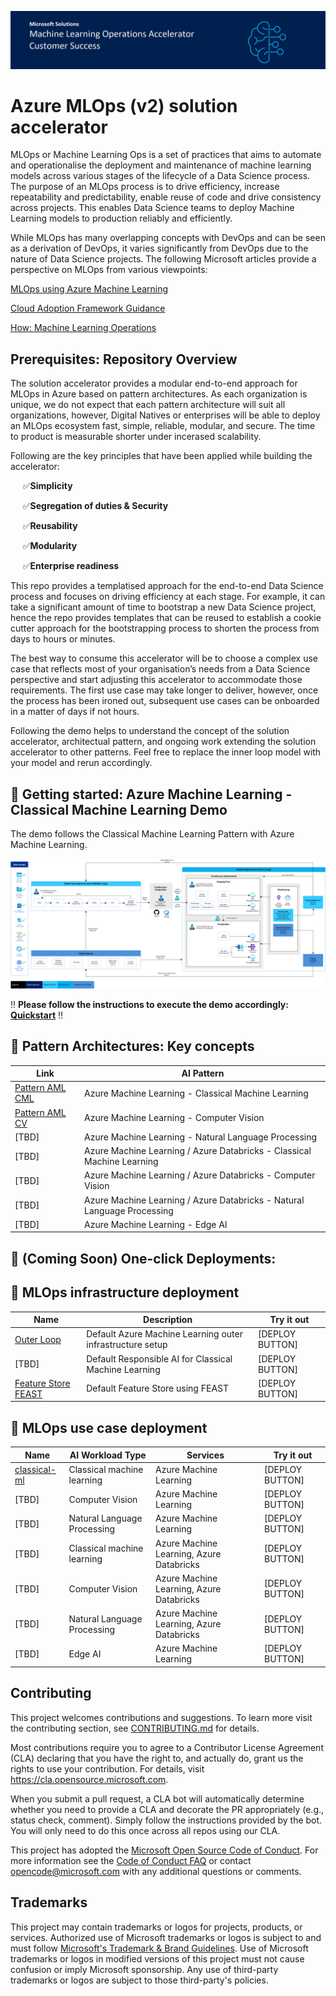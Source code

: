 ![Header](documentation/repositoryfiles/mlopsheader.jpg)

# Azure MLOps (v2) solution accelerator

MLOps or Machine Learning Ops is a set of practices that aims to automate and operationalise the deployment and maintenance of machine learning models across various stages of the lifecycle of a Data Science process. The purpose of an MLOps process is to drive efficiency, increase repeatability and predictability, enable reuse of code and drive consistency across projects. This enables Data Science teams to deploy Machine Learning models to production reliably and efficiently.  

While MLOps has many overlapping concepts with DevOps and can be seen as a derivation of DevOps, it varies significantly from DevOps due to the nature of Data Science projects. The following Microsoft articles provide a perspective on MLOps from various viewpoints: 

[MLOps using Azure Machine Learning](https://azure.microsoft.com/en-us/services/machine-learning/mlops/#features) 

[Cloud Adoption Framework Guidance](https://docs.microsoft.com/en-us/azure/cloud-adoption-framework/ready/azure-best-practices/ai-machine-learning-mlops) 

[How: Machine Learning Operations](https://docs.microsoft.com/en-us/azure/machine-learning/concept-model-management-and-deployment) 


## Prerequisites: Repository Overview

The solution accelerator provides a modular end-to-end approach for MLOps in Azure based on pattern architectures. As each organization is unique, we do not expect that each pattern architecture will suit all organizations, however, Digital Natives or enterprises will be able to deploy an MLOps ecosystem fast, simple, reliable, modular, and secure. The time to product is measurable shorter under incerased scalability.

Following are the key principles that have been applied while building the accelerator: 

&nbsp;&nbsp;&nbsp;&nbsp;&nbsp;✅**Simplicity** 
  
&nbsp;&nbsp;&nbsp;&nbsp;&nbsp;✅**Segregation of duties & Security**
  
&nbsp;&nbsp;&nbsp;&nbsp;&nbsp;✅**Reusability**
  
&nbsp;&nbsp;&nbsp;&nbsp;&nbsp;✅**Modularity**
  
&nbsp;&nbsp;&nbsp;&nbsp;&nbsp;✅**Enterprise readiness**

This repo provides a templatised approach for the end-to-end Data Science process and focuses on driving efficiency at each stage. For example, it can take a significant amount of time to bootstrap a new Data Science project, hence the repo provides templates that can be reused to establish a cookie cutter approach for the bootstrapping process to shorten the process from days to hours or minutes.

The best way to consume this accelerator will be to choose a complex use case that reflects most of your organisation’s needs from a Data Science perspective and start adjusting this accelerator to accommodate those requirements. The first use case may take longer to deliver, however, once the process has been ironed out, subsequent use cases can be onboarded in a matter of days if not hours.

Following the demo helps to understand the concept of the solution accelerator, architectual pattern, and ongoing work extending the solution accelerator to other patterns. Feel free to replace the inner loop model with your model and rerun accordingly.

 
## 👤 Getting started: Azure Machine Learning - Classical Machine Learning Demo
  
The demo follows the Classical Machine Learning Pattern with Azure Machine Learning.
  
![AML CML](/documentation/architecturepattern/AzureML_CML_Architecture.png)
  
‼️ **Please follow the instructions to execute the demo accordingly: [Quickstart](https://github.com/Azure/mlops-v2/blob/main/QUICKSTART.md)** ‼️
 

## 📐 Pattern Architectures: Key concepts

| Link                                                    | AI Pattern                                                              |
| ------------------------------------------------------- | ----------------------------------------------------------------------- |
| [Pattern AML CML](https://github.com/Azure/mlops-v2/blob/main/documentation/architecturepattern/AzureML_CML_Architecture.png) | Azure Machine Learning - Classical Machine Learning                     |
| [Pattern AML CV](https://github.com/Azure/mlops-v2/blob/main/documentation/architecturepattern/AzureML_SupervisedCV_Architecture.png)                                                 | Azure Machine Learning - Computer Vision                                |
| [TBD]                                                   | Azure Machine Learning - Natural Language Processing                    |
| [TBD]                                                   | Azure Machine Learning / Azure Databricks - Classical Machine Learning  |
| [TBD]                                                   | Azure Machine Learning / Azure Databricks - Computer Vision             |
| [TBD]                                                   | Azure Machine Learning / Azure Databricks - Natural Language Processing |
| [TBD]                                                   | Azure Machine Learning - Edge AI                                        |

  
## 📯 (Coming Soon) One-click Deployments:
  
## 📯 MLOps infrastructure deployment

| Name                                                        | Description                                                | Try it out      |
| ----------------------------------------------------------- | ---------------------------------------------------------- | --------------- |
| [Outer Loop](https://github.com/Azure/mlops-infra-default)  | Default Azure Machine Learning outer infrastructure setup  | [DEPLOY BUTTON] |
| [TBD]                                                       | Default Responsible AI for Classical Machine Learning      | [DEPLOY BUTTON] |
| [Feature Store FEAST](https://github.com/Azure/feast-azure) | Default Feature Store using FEAST                          | [DEPLOY BUTTON] |

## 📯 MLOps use case deployment

| Name                                                                | AI Workload Type                   | Services                                 | Try it out      |
|-------------------------------------------------------------------- | -----------------------------------| ---------------------------------------- | --------------- |
| [classical-ml](https://github.com/Azure/mlops-project-classical-ml) | Classical machine learning         | Azure Machine Learning                   | [DEPLOY BUTTON] |
| [TBD]                                                               | Computer Vision                    | Azure Machine Learning                   | [DEPLOY BUTTON] |
| [TBD]                                                               | Natural Language Processing        | Azure Machine Learning                   | [DEPLOY BUTTON] |
| [TBD]                                                               | Classical machine learning         | Azure Machine Learning, Azure Databricks | [DEPLOY BUTTON] |
| [TBD]                                                               | Computer Vision                    | Azure Machine Learning, Azure Databricks | [DEPLOY BUTTON] |
| [TBD]                                                               | Natural Language Processing        | Azure Machine Learning, Azure Databricks | [DEPLOY BUTTON] |
| [TBD]                                                               | Edge AI                            | Azure Machine Learning                   | [DEPLOY BUTTON] |  


## Contributing

This project welcomes contributions and suggestions. To learn more visit the contributing section, see [CONTRIBUTING.md](CONTRIBUTING.md) for details.

Most contributions require you to agree to a Contributor License Agreement (CLA) declaring that you have the right to, and actually do, grant us the rights to use your contribution. For details, visit https://cla.opensource.microsoft.com.

When you submit a pull request, a CLA bot will automatically determine whether you need to provide a CLA and decorate the PR appropriately (e.g., status check, comment). Simply follow the instructions provided by the bot. You will only need to do this once across all repos using our CLA.

This project has adopted the [Microsoft Open Source Code of Conduct](https://opensource.microsoft.com/codeofconduct/). For more information see the [Code of Conduct FAQ](https://opensource.microsoft.com/codeofconduct/faq/) or contact [opencode@microsoft.com](mailto:opencode@microsoft.com) with any additional questions or comments.


## Trademarks

This project may contain trademarks or logos for projects, products, or services. Authorized use of Microsoft
trademarks or logos is subject to and must follow
[Microsoft's Trademark & Brand Guidelines](https://www.microsoft.com/legal/intellectualproperty/trademarks/usage/general).
Use of Microsoft trademarks or logos in modified versions of this project must not cause confusion or imply Microsoft sponsorship.
Any use of third-party trademarks or logos are subject to those third-party's policies.
